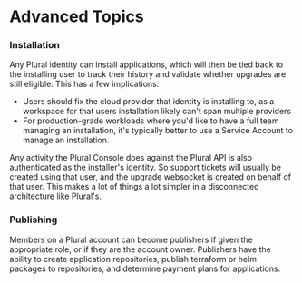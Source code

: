 # Advanced Topics

### Installation

Any Plural identity can install applications, which will then be tied back to the installing user to track their history and validate whether upgrades are still eligible.  This has a few implications:

* Users should fix the cloud provider that identity is installing to, as a workspace for that users installation likely can't span multiple providers
* For production-grade workloads where you'd like to have a full team managing an installation, it's typically better to use a Service Account to manage an installation.

Any activity the Plural Console does against the Plural API is also authenticated as the installer's identity.  So support tickets will usually be created using that user, and the upgrade websocket is created on behalf of that user.  This makes a lot of things a lot simpler in a disconnected architecture like Plural's.

### Publishing

Members on a Plural account can become publishers if given the appropriate role, or if they are the account owner.  Publishers have the ability to create application repositories, publish terraform or helm packages to repositories, and determine payment plans for applications.